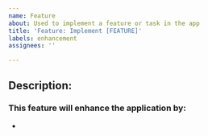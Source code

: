 ```yaml
---
name: Feature
about: Used to implement a feature or task in the app
title: 'Feature: Implement [FEATURE]'
labels: enhancement
assignees: ''

---
```


## Description:


### This feature will enhance the application by:
-
